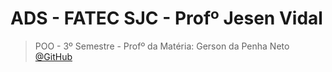 # ADS - FATEC SJC - Profº Jesen Vidal
> POO - 3º Semestre - Profº da Matéria: Gerson da Penha Neto <a href="https://github.com/gerson-pn">@GitHub</a>
